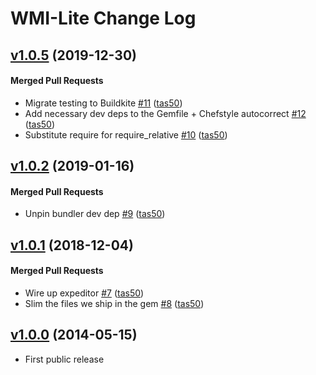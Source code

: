 # WMI-Lite  Change Log

<!-- latest_release -->
<!-- latest_release -->
<!-- release_rollup -->
<!-- release_rollup -->

<!-- latest_stable_release -->
## [v1.0.5](https://github.com/chef/wmi-lite/tree/v1.0.5) (2019-12-30)

#### Merged Pull Requests
- Migrate testing to Buildkite [#11](https://github.com/chef/wmi-lite/pull/11) ([tas50](https://github.com/tas50))
- Add necessary dev deps to the Gemfile + Chefstyle autocorrect [#12](https://github.com/chef/wmi-lite/pull/12) ([tas50](https://github.com/tas50))
- Substitute require for require_relative [#10](https://github.com/chef/wmi-lite/pull/10) ([tas50](https://github.com/tas50))
<!-- latest_stable_release -->

## [v1.0.2](https://github.com/chef/wmi-lite/tree/v1.0.2) (2019-01-16)

#### Merged Pull Requests
- Unpin bundler dev dep [#9](https://github.com/chef/wmi-lite/pull/9) ([tas50](https://github.com/tas50))

## [v1.0.1](https://github.com/chef/wmi-lite/tree/v1.0.1) (2018-12-04)

#### Merged Pull Requests
- Wire up expeditor [#7](https://github.com/chef/wmi-lite/pull/7) ([tas50](https://github.com/tas50))
- Slim the files we ship in the gem [#8](https://github.com/chef/wmi-lite/pull/8) ([tas50](https://github.com/tas50))

## [v1.0.0](https://github.com/chef/wmi-lite/tree/v1.0.0) (2014-05-15)
- First public release